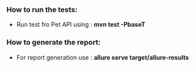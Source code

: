 <h3>How to run the tests:</h3>
<ul>
    <li>Run test fro Pet API using : <b>mvn test -PbaseT</b></li>
</ul>
<h3>How to generate the report:</h3>
<ul>
    <li>For report generation use : <b>allure serve target/allure-results </b></li>
</ul>